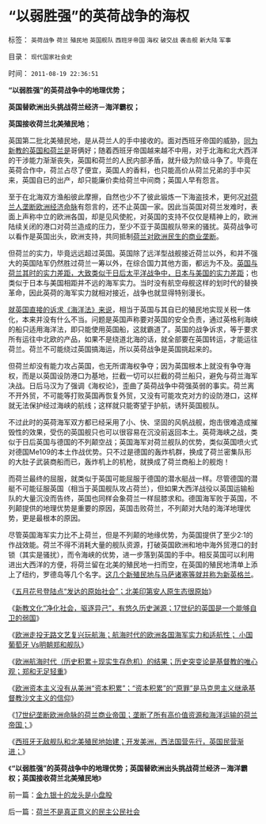 # “以弱胜强”的英荷战争的海权

标签： `英荷战争` `荷兰` `殖民地` `英国舰队` `西班牙帝国` `海权` `破交战` `袭击舰` `新大陆` `军事` 

目录： `现代国家社会史`

时间： `2011-08-19 22:36:51`

**“以弱胜强”的英荷战争中的地理优势；**

**英国替欧洲出头挑战荷兰经济－海洋霸权；**

**英国接收荷兰北美殖民地**；

英国第二批北美殖民地，是从荷兰人的手中接收的。面对西班牙帝国的威胁，[同为新教的英国和荷兰是](../../../2010/12/27/路德新教是与马克思主义完全相反.md)哥俩好；随着西班牙帝国越来越不中用，对于北海和北大西洋的干涉能力渐渐丧失，英国和荷兰的人民内部矛盾，就升级为阶级斗争了。毕竟在英荷合作中，荷兰占尽了便宜，英国人的香料，也只能高价从荷兰兄弟的手中买来，英国自已的出产，却只能廉价卖给荷兰中间商；英国人早有怨言。

至于在北海双方渔船彼此摩擦，自然也少不了彼此锻炼一下海盗技术，更何况[对荷兰人垄断欧洲经济命脉](../../../2011/3/15/一帆风顺的荷兰资本主义进程.md)有怨言的，还不止英国一家。因此当英国对荷兰发难时，表面上声称中立的欧洲各国，却是见风使舵，对英国的支持不仅仅是精神上的，欧洲陆续关闭的港口对荷兰造成的压力，至少不亚于英国舰队带来的骚扰。英荷战争可以看作是英国出头，欧洲支持，共同抵制[荷兰对欧洲民生的商业垄断](../../../2010/10/29/资本积累和资本主义互相排斥；不缺信仰的坏人.md)。

但荷兰的实力，毕竟远远超过英国。英国除了远洋型战舰接近荷兰以外，和并不强大的英国陆军仍然胜过荷兰一筹以外，在综合国力其他方面，都远为不及。[英国与荷兰其时的实力差距，大致类似于日后太平洋战争中，日本与美国的实力差距](../../../2009/12/11/疯狂的日本和明智的德国和法国的“卖国英雄”.md)；也类似于日本与美国相距并不远的海军实力。当时没有航空母舰这样的划时代的替换革命，因此英荷的海军实力就相对接近，战争也就显得特别漫长。

[就英国直接的诉求《海洋法》来说](../../../2009/4/7/谁主张谁维护的现代国际法；海洋法的利益声明.md)，相当于英国与其自已的殖民地实现关税一体化，本来并没有什么不当。问题是英国声称要对英国的安全负责，通过英格利海峡的船只适用海洋法，即只能使用英国船，这就霸道了。英国的战争诉求，等于要求所有运往中北欧的产品，如果不是绕道北海的话，就全部要在英国转运，才能运往荷兰。荷兰不可能绕过英国搞海运，所以英荷战争是英国挑起来的。

但荷兰却没有能力攻占英国，也无所谓海权争夺；因为英国根本上就没有争夺海权，而是以英国设防港口为基地，拦截一切可以拦截的荷兰船只，避免与荷兰海军决战。日后马汉为了强调《海权论》，歪曲了英荷战争中荷强英弱的事实。荷兰离不开外贸，不可能等打败英国再恢复外贸，又没有可能攻克对方的设防港口，这样就无法保护经过海峡的航线；这样就只能寄望于护航，诱歼英国舰队。

不过此时的英荷海军双方都已经采用了小、快、坚固的风帆战舰，炮击很难造成摧毁性的效果，受伤的英国舰只也可以很容易在沉没前返回本土。英荷海峡之战，类似于日后英国与德国的不列颠空战；英国海军对荷兰舰队的优势，类似英国喷火式对德国Me109的本土作战优势。只不过是德国的轰炸机群，换成了荷兰密集队形的大肚子武装商船而已，轰炸机上的机枪，就换成了荷兰商船上的舰炮！

而荷兰最终的屈服，就类似于英国可能屈服于德国的潜水艇战一样。尽管德国的潜艇不可能征服英国（相当于英国舰队攻占荷兰），但如果大西洋战役以英国运输船队的大量沉没而告终，英国也同样会象荷兰一样屈膝求和。德国海军败于英国，不列颠提供的地理优势是重要的原因，英国击败荷兰，不列颠对大陆的海洋地理优势，更是最根本的原因。

尽管英国海军实力比不上荷兰，但是不列颠的地缘优势，为英国提供了至少2:1的作战效能。荷兰不得不消耗大量的舰队资源，打破英国欧洲和地中海外贸港口的封锁（其实是骚扰），而令海峡的优势，进一步落到英国的手中。相反英国可以利用进出大西洋的方便，将荷兰留在北美的殖民地一扫而空，在英国的殖民地清单上添上了纽约，罗德岛等几个名字。[这几个新殖民地与马萨诸塞等就并称为新英格兰](../../../2008/3/22/《爱国者》后谈北美独立战争的政治经济外交军事史.md)。

《[五月花号登陆点“发达的原始社会”；北美印第安人原生态很原始](../../../2011/8/16/五月花号登陆点的印第安社会很原始.md)》

《[新教文化“净化社会，驱逐异己”，有悠久历史渊源；17世纪的英国是一个能够自卫的弱国](../../../2011/8/16/新教“净化社会，驱逐异己”有悠久传统.md)》

《[欧洲走投无路文艺复兴玩航海；航海时代的欧洲各国海军实力和适航性； 小国葡萄牙 Vs明朝郑和舰队](../../../2011/8/17/走投无路才文艺复兴的航海时代的欧洲海军.md)》

《[欧洲航海时代（历史积累＋现实生存危机）的结果；历史突变论是基督教的唯心观；郑和无足轻重](../../../2011/8/11/只有私有制不是奴隶制.md)》

《[欧洲资本主义没有从美洲“资本积累”；“资本积累”的“原罪”是马克思主义继承基督教沙文主义的信仰](../../../2011/8/18/欧洲资本主义没有从美洲“资本积累”.md)》

《[17世纪垄断欧洲命脉的荷兰商业帝国；垄断了所有高价值资源和海洋运输的荷兰帝国；](../../../2011/8/18/垄断欧洲命脉的荷兰商业帝国.md)》

《[西班牙无敌舰队和北美殖民地始建；开发美洲，西法国营先行，英国民营渐进；](../../../2011/8/18/无敌舰队和小英王国的殖民地.md)》

《**“以弱胜强”的英荷战争中的地理优势；英国替欧洲出头挑战荷兰经济－海洋霸权；英国接收荷兰北美殖民地**》



前一篇：[金九银十的龙头是小盘股](../../../2011/8/19/金九银十的龙头是小盘股.md)

后一篇：[荷兰不是真正意义的民主公民社会](../../../2011/8/19/荷兰不是真正意义的民主公民社会.md)